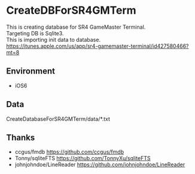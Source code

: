 # CreateDBForSR4GMTerm
This is creating database for SR4 GameMaster Terminal.  
Targeting DB is Sqlite3.  
This is importing init data to database.  
https://itunes.apple.com/us/app/sr4-gamemaster-terminal/id427580466?mt=8  

## Environment
* iOS6

## Data
CreateDatabaseForSR4GMTerm/data/*.txt

## Thanks
* ccgus/fmdb https://github.com/ccgus/fmdb
* Tonny/sqliteFTS https://github.com/TonnyXu/sqliteFTS
* johnjohndoe/LineReader https://github.com/johnjohndoe/LineReader

